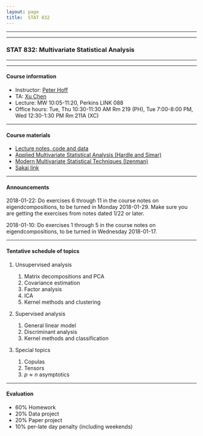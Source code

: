 ```yaml
---
layout: page
title:  STAT 832 
---
```



---
---



### STAT 832: Multivariate Statistical Analysis


---
---

#### Course information
* Instructor: [Peter Hoff](https://pdhoff.github.io/) 
* TA: [Xu Chen](https://stat.duke.edu/people/xu-chen) 
* Lecture: MW 10:05-11:20, Perkins LINK 088
* Office hours: Tue, Thu 10:30-11:30 AM Rm 219 (PH),   Tue 7:00-8:00 PM, Wed 12:30-1:30 PM Rm 211A (XC)     

---

#### Course materials 
* [Lecture notes, code and data](http://www.stat.duke.edu/~pdh10/Teaching/832/)
* [Applied Multivariate Statistical Analysis (Hardle and Simar)](http://www.springer.com/us/book/9783662451700) 
* [Modern Multivariate Statistical Techniques (Izenman)](http://www.springer.com/us/book/9780387781884)     
* [Sakai link](https://sakai.duke.edu/portal/site/25f8a160-5596-4947-8fcc-f26900f671a2)

---

#### Announcements  

2018-01-22: Do exercises 6 through 11 in the course notes on
eigendcompositions, to be turned in Monday 2018-01-29. Make sure 
you are getting the exercises from notes dated 1/22 or later. 


2018-01-10: Do exercises 1 through 5 in the course notes on
eigendcompositions, to be turned in Wednesday 2018-01-17.




---


#### Tentative schedule of topics  
1. Unsupervised analysis
   1. Matrix decompositions and PCA  
   2. Covariance estimation
   3. Factor analysis
   4. ICA 
   5. Kernel methods and clustering


2. Supervised analysis
   1. General linear model 
   2. Discriminant analysis 
   3. Kernel methods and classification

3. Special topics
   1. Copulas 
   2. Tensors
   3. $p\approx n$ asymptotics 



---

#### Evaluation
* 60% Homework 
* 20% Data project
* 20% Paper project 
* 10% per-late day penalty (including weekends) 


